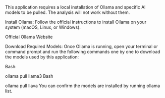 This application requires a local installation of Ollama and specific AI models to be pulled. The analysis will not work without them.

Install Ollama: Follow the official instructions to install Ollama on your system (macOS, Linux, or Windows).

Official Ollama Website

Download Required Models: Once Ollama is running, open your terminal or command prompt and run the following commands one by one to download the models used by this application:

Bash

ollama pull llama3
Bash

ollama pull llava
You can confirm the models are installed by running ollama list.